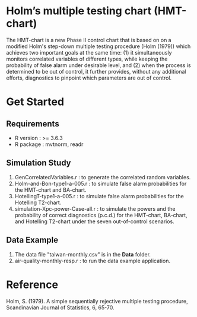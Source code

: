 # Holm’s multiple testing chart (HMT-chart)

The HMT-chart is a new Phase II control chart that is based on on a modified Holm's step-down multiple testing procedure (Holm (1979)) which achieves two important goals at the same time: (1) it simultaneously monitors correlated variables of different types, while keeping the probability of false alarm under desirable level, and (2) when the process is determined to be out of control, it further provides, without any additional efforts, diagnostics to pinpoint which parameters are out of control.


# Get Started
## Requirements
  - R version :  >= 3.6.3 
  - R package : mvtnorm, readr

## Simulation Study
 1. GenCorrelatedVariables.r : to generate the correlated random variables.
 2. Holm-and-Bon-type1-a-005.r : to simulate false alarm probabilities for the HMT-chart and BA-chart.
 3. HotellingT-type1-a-005.r : to simulate false alarm probabilities for the Hotelling T2-chart.
 4. simulation-Xpc-power-Case-all.r : to simulate the powers and the probability of correct diagnostics (p.c.d.) for the HMT-chart, BA-chart, and Hotelling T2-chart under the seven out-of-control scenarios.

## Data Example
 1. The data file "taiwan-monthly.csv" is in the **Data** folder.
 2. air-quality-monthly-resp.r : to run the data example application.

# Reference
Holm, S. (1979). A simple sequentially rejective multiple testing procedure, Scandinavian Journal of Statistics, 6, 65-70.

